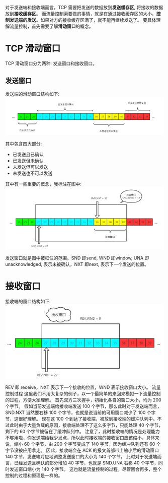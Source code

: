 对于发送端和接收端而言，TCP 需要把发送的数据放到**发送缓存区**, 将接收的数据放到**接收缓存区**。
而流量控制索要做的事情，就是在通过接收缓存区的大小，**控制发送端的发送**。如果对方的接收缓存区满了，就不能再继续发送了。
要具体理解流量控制，首先需要了解**滑动窗口**的概念。
# TCP 滑动窗口
TCP 滑动窗口分为两种: 发送窗口和接收窗口。
## 发送窗口
发送端的滑动窗口结构如下:
![image](https://github.com/leo0807/Web-Learner/blob/master/images/流量控制1.png)

其中包含四大部分:

- 已发送且已确认
- 已发送但未确认
- 未发送但可以发送
- 未发送也不可以发送

其中有一些重要的概念，我标注在图中:
![image](https://github.com/leo0807/Web-Learner/blob/master/images/流量控制2.png)

发送窗口就是图中被框住的范围。SND 即send, WND 即window, UNA 即unacknowledged, 表示未被确认，NXT 即next, 表示下一个发送的位置。
# 接收窗口
接收端的窗口结构如下:
![image](https://github.com/leo0807/Web-Learner/blob/master/images/流量控制3.png)

REV 即 receive，NXT 表示下一个接收的位置，WND 表示接收窗口大小。
流量控制过程
这里我们不用太复杂的例子，以一个最简单的来回来模拟一下流量控制的过程，方便大家理解。
首先双方三次握手，初始化各自的窗口大小，均为 200 个字节。
假如当前发送端给接收端发送 100 个字节，那么此时对于发送端而言，SND.NXT 当然要右移 100 个字节，也就是说当前的可用窗口减少了 100 个字节，这很好理解。
现在这 100 个到达了接收端，被放到接收端的缓冲队列中。不过此时由于大量负载的原因，接收端处理不了这么多字节，只能处理 40 个字节，剩下的 60 个字节被留在了缓冲队列中。
注意了，此时接收端的情况是处理能力不够用啦，你发送端给我少发点，所以此时接收端的接收窗口应该缩小，具体来说，缩小 60 个字节，由 200 个字节变成了 140 字节，因为缓冲队列还有 60 个字节没被应用拿走。
因此，接收端会在 ACK 的报文首部带上缩小后的滑动窗口 140 字节，发送端对应地调整发送窗口的大小为 140 个字节。
此时对于发送端而言，已经发送且确认的部分增加 40 字节，也就是 SND.UNA 右移 40 个字节，同时发送窗口缩小为 140 个字节。
这也就是流量控制的过程。尽管回合再多，整个控制的过程和原理是一样的。
